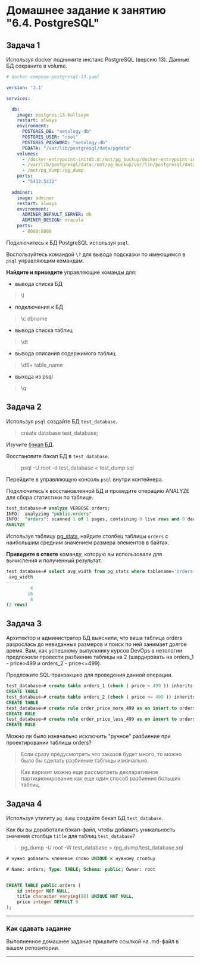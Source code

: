 # Домашнее задание к занятию "6.4. PostgreSQL"

## Задача 1

Используя docker поднимите инстанс PostgreSQL (версию 13). Данные БД сохраните в volume.


```yaml
# docker-compose-postgresql-13.yaml

version: '3.1'

services:

  db:
    image: postgres:13-bullseye
    restart: always
    environment:
      POSTGRES_DB: "netology-db"
      POSTGRES_USER: "root"
      POSTGRES_PASSWORD: "netology-db"
      PGDATA: "/var/lib/postgresql/data/pgdata"
    volumes:
      - /docker-entrypoint-initdb.d:/mnt/pg_buckup/docker-entrypoint-initdb.d
      - /var/lib/postgresql/data:/mnt/pg_buckup/var/lib/postgresql/data
      - /mnt/pg_dump:/pg_dump
    ports:
      - "5432:5432"

  adminer:
    image: adminer
    restart: always
    environment:
      ADMINER_DEFAULT_SERVER: db
      ADMINER_DESIGN: dracula
    ports:
      - 8080:8080
```

Подключитесь к БД PostgreSQL используя `psql`.

Воспользуйтесь командой `\?` для вывода подсказки по имеющимся в `psql` управляющим командам.

**Найдите и приведите** управляющие команды для:
- вывода списка БД
 > \l
- подключения к БД
 > \c dbname
- вывода списка таблиц
 > \dt
- вывода описания содержимого таблиц
 > \dS+ table_name
- выхода из psql
 > \q

## Задача 2

Используя `psql` создайте БД `test_database`.

 > create database test_database;

Изучите [бэкап БД](https://github.com/netology-code/virt-homeworks/tree/master/06-db-04-postgresql/test_data).

Восстановите бэкап БД в `test_database`.

 > psql -U root -d test_database < test_dump.sql

Перейдите в управляющую консоль `psql` внутри контейнера.

Подключитесь к восстановленной БД и проведите операцию ANALYZE для сбора статистики по таблице.

```sql
test_database=# analyze VERBOSE orders;
INFO:  analyzing "public.orders"
INFO:  "orders": scanned 1 of 1 pages, containing 8 live rows and 0 dead rows; 8 rows in sample, 8 estimated total rows
ANALYZE
```

Используя таблицу [pg_stats](https://postgrespro.ru/docs/postgresql/12/view-pg-stats), найдите столбец таблицы `orders` 
с наибольшим средним значением размера элементов в байтах.

**Приведите в ответе** команду, которую вы использовали для вычисления и полученный результат.

```sql
test_database=# select avg_width from pg_stats where tablename='orders';
 avg_width
-----------
         4
        16
         4
(3 rows)
```

## Задача 3

Архитектор и администратор БД выяснили, что ваша таблица orders разрослась до невиданных размеров и
поиск по ней занимает долгое время. Вам, как успешному выпускнику курсов DevOps в нетологии предложили
провести разбиение таблицы на 2 (шардировать на orders_1 - price>499 и orders_2 - price<=499).

Предложите SQL-транзакцию для проведения данной операции.

```sql
test_database=# create table orders_1 (check ( price > 499 )) inherits ( orders );
CREATE TABLE
test_database=# create table orders_2 (check ( price <= 499 )) inherits ( orders );
CREATE TABLE
test_database=# create rule order_price_more_499 as on insert to orders where ( price > 499 ) do instead insert into orders_1 values (new.*);
CREATE RULE
test_database=# create rule order_price_less_499 as on insert to orders where ( price <= 499 ) do instead insert into orders_2 values (new.*);
CREATE RULE
```

Можно ли было изначально исключить "ручное" разбиение при проектировании таблицы orders?

 > Если сразу предусмотреть что заказов будет много, то можно было бы сделать разбиение таблицы изначально.

 > Как вариант можно еще рассмотреть декларативное партиционирование как еще один способ разбиения больших таблиц.


## Задача 4

Используя утилиту `pg_dump` создайте бекап БД `test_database`.

Как бы вы доработали бэкап-файл, чтобы добавить уникальность значения столбца `title` для таблиц `test_database`?

 > pg_dump -U root -W test_database > /pg_dump/test_database.sql

```sql
# нужно добавить ключевое слово UNIQUE к нужному столбцу

# Name: orders; Type: TABLE; Schema: public; Owner: root


CREATE TABLE public.orders (
    id integer NOT NULL,
    title character varying(80) UNIQUE NOT NULL,
    price integer DEFAULT 0
);
```

---

### Как cдавать задание

Выполненное домашнее задание пришлите ссылкой на .md-файл в вашем репозитории.

---
